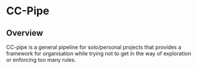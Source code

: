 # CC-Pipe

## Overview
CC-pipe is a general pipeline for solo/personal projects that provides a 
framework for organisation while trying not to get in the way of exploration or 
enforcing too many rules.